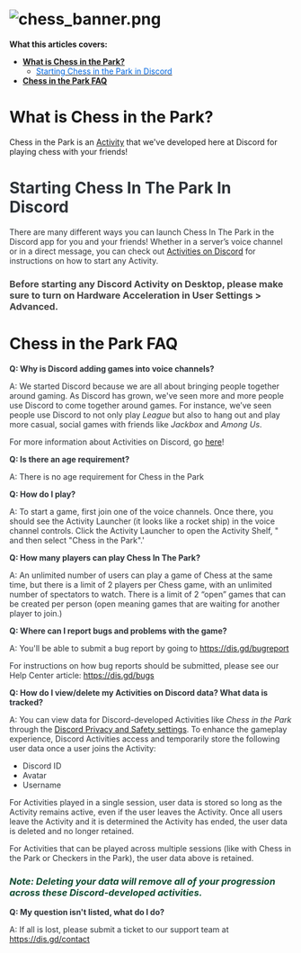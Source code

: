 <h1><img src="https://support.discord.com/hc/article_attachments/4404615637015" alt="chess_banner.png"></h1>
<p><span class="wysiwyg-font-size-large"><strong><span class="wysiwyg-font-size-large">What</span> this articles covers: <br></strong></span></p>
<ul>
    <li>
        <strong><a href="#h_01FB7GSDX29HY45M5SCMK2YBYK" target="_self">What is Chess in the Park?</a></strong>
        <ul>
            <li><a href="#docs-internal-guid-706a9b3a-7fff-dc73-14dc-06f39e73b62a" target="_self"><span style="color: #0067e0;" data-darkreader-inline-color="">Starting Chess in the Park in Discord</span></a></li>
        </ul>
    </li>
    <li><a href="#h_01F4ZHYENSF3VFJR8BEMF8ZPC2" target="_self" rel="undefined"><strong>Chess in the Park FAQ</strong></a></li>
</ul>
<h1 id="h_01FB7GSDX29HY45M5SCMK2YBYK">What is Chess in the Park?</h1>
<p><span style="font-weight: 400;">Chess in the Park is an <a href="https://support.discord.com/hc/articles/4422142836759" target="_blank" rel="noopener noreferrer">Activity</a> that we've developed </span><span style="font-weight: 400;">here at Discord</span><span style="font-weight: 400;"> for playing chess with your friends!</span></p>
<h1 id="docs-internal-guid-706a9b3a-7fff-dc73-14dc-06f39e73b62a"><strong><span style="color: #2e3338;" data-darkreader-inline-color="">Starting Chess In The Park In Discord</span></strong></h1>
<p id="docs-internal-guid-274951f9-7fff-0459-058c-e480dccca6fc"><span style="color: #2e3338;" data-darkreader-inline-color="">There are many different ways you can launch Chess In The Park in the Discord app for you and your friends! Whether in a server’s voice channel or in a direct message, you can check out </span><a href="https://support.discord.com/hc/en-us/articles/4422142836759-Activities-on-Discord" target="_blank" rel="noopener">Activities on Discord</a><span style="color: #2e3338;" data-darkreader-inline-color=""> for instructions on how to start any Activity.</span></p>
<h3><strong><span style="color: #434343; --darkreader-inline-color: #beb8b0;" data-darkreader-inline-color="">Before starting any Discord Activity on Desktop, please make sure to turn on Hardware Acceleration in User Settings &gt; Advanced.</span></strong></h3>
<h1 id="h_01F4ZHYENSF3VFJR8BEMF8ZPC2">Chess in the Park FAQ</h1>
<p id="docs-internal-guid-01217d4b-7fff-cda6-5877-b3a96698d620"><span class="wysiwyg-font-size-large"><strong><span style="color: #2e3338;" data-darkreader-inline-color="">Q: Why is Discord adding games into voice channels?</span></strong></span></p>
<p><span style="color: #2e3338;" data-darkreader-inline-color="">A: We started Discord because we are all about bringing people together around gaming. As Discord has grown, we've seen more and more people use Discord to come together around games. For instance, we’ve seen people use Discord to not only play </span><em><span style="color: #2e3338;" data-darkreader-inline-color="">League</span></em><span style="color: #2e3338;" data-darkreader-inline-color=""> but also to hang out and play more casual, social games with friends like </span><em><span style="color: #2e3338;" data-darkreader-inline-color="">Jackbox</span></em><span style="color: #2e3338;" data-darkreader-inline-color=""> and </span><em><span style="color: #2e3338;" data-darkreader-inline-color="">Among Us</span></em><span style="color: #2e3338;" data-darkreader-inline-color="">.</span></p>
<p><span style="color: #2e3338;" data-darkreader-inline-color="">For more information about Activities on Discord, go </span><a href="https://support.discord.com/hc/articles/4422142836759" target="_blank" rel="noopener">here</a><span style="color: #2e3338;" data-darkreader-inline-color="">!</span></p>
<p><span class="wysiwyg-font-size-large"><strong><span style="color: #2e3338;" data-darkreader-inline-color="">Q: Is there an age requirement?</span></strong></span></p>
<p><span style="color: #2e3338;" data-darkreader-inline-color="">A: There is no age requirement for Chess in the Park</span></p>
<p><span class="wysiwyg-font-size-large"><strong><span style="color: #2e3338;" data-darkreader-inline-color="">Q: How do I play?</span></strong></span></p>
<p><span style="color: #2e3338;" data-darkreader-inline-color="">A: To start a game, first join one of the voice channels. Once there, you should see the Activity Launcher (it looks like a rocket ship) in the voice channel controls. Click the Activity Launcher to open the Activity Shelf, " and then select "Chess in the Park".'</span></p>
<p><span class="wysiwyg-font-size-large"><strong><span style="color: #2e3338;" data-darkreader-inline-color="">Q: How many players can play Chess In The Park?</span></strong></span></p>
<p><span style="color: #2e3338;" data-darkreader-inline-color="">A: An unlimited number of users can play a game of Chess at the same time, but there is a limit of 2 players per Chess game, with an unlimited number of spectators to watch. There is a limit of 2 “open” games that can be created per person (open meaning games that are waiting for another player to join.)</span></p>
<p><span class="wysiwyg-font-size-large"><strong><span style="color: #2e3338;" data-darkreader-inline-color="">Q: Where can I report bugs and problems with the game?</span></strong></span></p>
<p><span style="color: #2e3338;" data-darkreader-inline-color="">A: You'll be able to submit a bug report by going to </span><a href="https://dis.gd/bugreport" target="_blank" rel="noopener">https://dis.gd/bugreport</a></p>
<p><span style="color: #2e3338;" data-darkreader-inline-color="">For instructions on how bug reports should be submitted, please see our Help Center article: </span><a href="https://dis.gd/bugs" target="_blank" rel="noopener">https://dis.gd/bugs</a><span style="color: #2e3338;" data-darkreader-inline-color=""> </span></p>
<p><span class="wysiwyg-font-size-large"><strong><span style="color: #2e3338;" data-darkreader-inline-color="">Q: How do I view/delete my Activities on Discord data? What data is tracked?</span></strong></span></p>
<p><span style="color: #2e3338;" data-darkreader-inline-color="">A: You can view data for Discord-developed Activities like </span><em><span style="color: #2e3338;" data-darkreader-inline-color="">Chess in the Park</span></em><span style="color: #2e3338;" data-darkreader-inline-color=""> through the </span><a href="https://support.discord.com/hc/articles/360004027692" target="_blank" rel="noopener">Discord Privacy and Safety settings</a><span style="color: #2e3338;" data-darkreader-inline-color="">. To enhance the gameplay experience, Discord Activities access and temporarily store the following user data once a user joins the Activity:</span></p>
<ul>
    <li><span style="color: #2e3338;" data-darkreader-inline-color="">Discord ID</span></li>
    <li><span style="color: #2e3338;" data-darkreader-inline-color="">Avatar</span></li>
    <li><span style="color: #2e3338;" data-darkreader-inline-color="">Username</span></li>
</ul>
<p><span style="color: #2e3338;" data-darkreader-inline-color="">For Activities played in a single session, user data is stored so long as the Activity remains active, even if the user leaves the Activity. Once all users leave the Activity and it is determined the Activity has ended, the user data is deleted and no longer retained.</span></p>
<p><span style="color: #2e3338;" data-darkreader-inline-color="">For Activities that can be played across multiple sessions (like with Chess in the Park or Checkers in the Park), the user data above is retained.</span></p>
<h3><strong><em><span style="color: #104c32;" data-darkreader-inline-color="">Note: Deleting your data will remove all of your progression across these Discord-developed activities.</span></em></strong></h3>
<p><span class="wysiwyg-font-size-large"><strong><span style="color: #2e3338;" data-darkreader-inline-color="">Q: My question isn't listed, what do I do?</span></strong></span></p>
<p><span style="color: #2e3338;" data-darkreader-inline-color="">A: If all is lost, please submit a ticket to our support team at </span><a href="https://dis.gd/contact" target="_blank" rel="noopener">https://dis.gd/contact</a></p>
<p> </p>